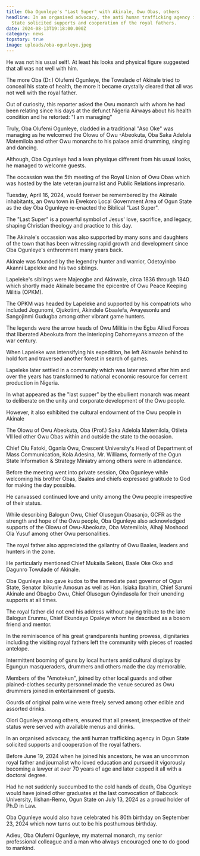 ```yaml
---
title: Oba Ogunleye's "Last Super" with Akinale, Owu Obas, others
headline: In an organised advocacy, the anti human trafficking agency in Ogun
  State solicited supports and cooperation of the royal fathers.
date: 2024-08-13T19:18:00.000Z
category: news
topstory: true
image: uploads/oba-ogunleye.jpeg
---
```

He was not his usual self!. At least his looks and physical figure suggested that all was not well with him.



The more Oba (Dr.) Olufemi Ogunleye, the Towulade of Akinale tried to conceal his state of health, the more it became crystally cleared that all was not well with the royal father.



Out of curiosity, this reporter asked the Owu monarch with whom he had been relating since his days at the defunct Nigeria Airways about his health condition and he retorted: "I am managing"



Truly, Oba Olufemi Ogunleye, cladded in a traditional "Aso Oke" was managing as he welcomed the Olowu of Owu -Abeokuta, Oba Saka Adelola Matemilola and other Owu monarchs to his palace amid drumming, singing and dancing.



Although, Oba Ogunleye had a lean physique different from his usual looks, he managed to welcome guests.



The occassion was the 5th meeting of the Royal Union of Owu Obas which was hosted by the late veteran journalist and  Public Relations impresario.



Tuesday, April 16, 2024, would forever be remembered by the Akinale inhabitants, an Owu town in Ewekoro Local Government Area of Ogun State as the day Oba Ogunleye re-enacted the Biblical "Last Super".



The "Last Super" is a powerful symbol of Jesus' love, sacrifice, and legacy, shaping Christian theology and practice to this day.



The Akinale's occassion was also supported by many sons and daughters of the town that has been witnessing rapid growth and development since Oba Ogunleye's enthronment many years back.



Akinale was founded by the legendry hunter and warrior, Odetoyinbo Akanni Lapeleke and his two siblings.



Lapeleke's siblings were Majeogbe and Akinwale, circa 1836 through 1840 which shortly made Akinale became the epicentre of Owu Peace Keeping Militia (OPKM).



The OPKM was headed by Lapeleke and supported by his compatriots who included Jogunomi, Ojukotimi, Akindele Gbaalefa, Awayesonlu and Sangojinmi Gudugba among other vibrant game hunters.



The legends were the arrow heads of Owu Militia in the Egba Allied Forces that liberated Abeokuta  from the interloping Dahomeyans amazon of the war century.



When Lapeleke was intensifying his expedition, he left Akinwale behind to hold fort and traversed another forest in search of games.



Lapeleke later settled in a community which was later named after him and over the years has transformed to national economic resource for cement production in Nigeria.



In what appeared as the "last supper" by the ebullient monarch was meant to deliberate on the unity and corporate development of the Owu people.



However, it also exhibited the cultural endowment of the Owu people in Akinale



The Olowu of Owu Abeokuta, Oba (Prof.) Saka Adelola Matemilola, Otileta VII led other Owu Obas within and outside the state to the occasion.



Chief Olu Fatoki, Oganla Owu, Crescent University's Head of Department of Mass Communication, Kola Adesina, Mr. Williams, formerly of the Ogun State Information & Strategy Miniatry  among others were in attendance.



Before the meeting went into private session, Oba Ogunleye while welcoming his brother Obas, Baales and chiefs expressed gratitude to God for making the day possible.



He canvassed continued love and unity among the Owu people irrespective of their status.



While describing Balogun Owu, Chief Olusegun Obasanjo, GCFR  as the strength and hope of the Owu people,  Oba Ogunleye also acknowledged supports of the Olowu of Owu-Abeokuta, Oba Matemilola, Alhaji Moshood Ola Yusuf among other Owu personalities.



The royal father also appreciated the gallantry of Owu Baales, leaders and hunters in the zone. 



He particularly mentioned Chief Mukaila Sekoni, Baale Oke Oko and Dagunro Towulade of Akinale.



Oba Ogunleye also gave kudos to the immediate past governor of Ogun State, Senator Ibikunle Amosun as well as Hon. Isiaka Ibrahim, Chief Sarumi Akinale and Obagbo Owu, Chief Olusegun Oyindasola for their unending supports at all times.



The royal father did not end his address without paying tribute to the late Balogun Erunmu, Chief Ekundayo Opaleye whom he described as a bosom friend and mentor.



In the reminiscence of his great grandparents hunting prowess, dignitaries including the visiting royal fathers left the community with pieces of roasted antelope.



Intermittent booming of guns by local hunters amid cultural displays by Egungun masqueraders, drummers and others made the day memorable. 



Members of the "Amotekun", joined  by other local guards and other plained-clothes security personnel made the venue secured as Owu drummers joined in entertainment of guests.



Gourds of original palm wine were freely served among other edible and assorted drinks.



Olori Ogunleye among others, ensured that all present, irrespective of their status  were served with available menus and drinks.



In an organised advocacy, the anti human trafficking agency in Ogun State solicited supports and cooperation of the royal fathers.



Before June 19, 2024 when he joined his ancestors, he was an uncommon royal father and journalist who loved education and pursued it vigorously becoming a lawyer at over 70 years of age and later capped it all with a doctoral degree.



Had he not suddenly succumbed to the cold hands of death, Oba Ogunleye would have joined other graduates at the last convocation of Babcock University, Ilishan-Remo, Ogun State on July 13, 2024 as a proud holder of Ph.D in Law.



Oba Ogunleye would also have celebrated his 80th birthday on September 23, 2024 which now turns out to be his posthumous birthday.



Adieu, Oba Olufemi Ogunleye, my maternal monarch, my senior professional colleague and a man who always encouraged one to do good to mankind.
